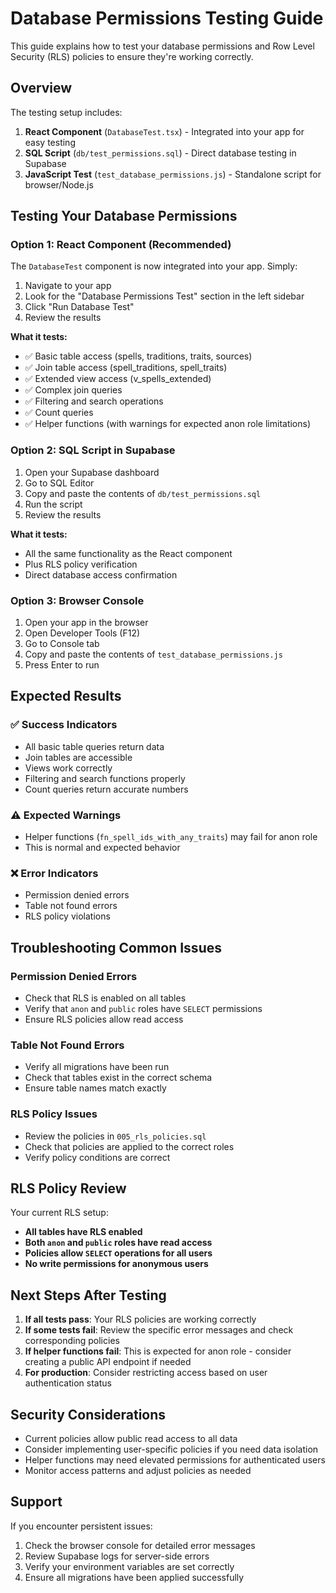 # Database Permissions Testing Guide

This guide explains how to test your database permissions and Row Level Security (RLS) policies to ensure they're working correctly.

## Overview

The testing setup includes:
1. **React Component** (`DatabaseTest.tsx`) - Integrated into your app for easy testing
2. **SQL Script** (`db/test_permissions.sql`) - Direct database testing in Supabase
3. **JavaScript Test** (`test_database_permissions.js`) - Standalone script for browser/Node.js

## Testing Your Database Permissions

### Option 1: React Component (Recommended)

The `DatabaseTest` component is now integrated into your app. Simply:

1. Navigate to your app
2. Look for the "Database Permissions Test" section in the left sidebar
3. Click "Run Database Test"
4. Review the results

**What it tests:**
- ✅ Basic table access (spells, traditions, traits, sources)
- ✅ Join table access (spell_traditions, spell_traits)
- ✅ Extended view access (v_spells_extended)
- ✅ Complex join queries
- ✅ Filtering and search operations
- ✅ Count queries
- ✅ Helper functions (with warnings for expected anon role limitations)

### Option 2: SQL Script in Supabase

1. Open your Supabase dashboard
2. Go to SQL Editor
3. Copy and paste the contents of `db/test_permissions.sql`
4. Run the script
5. Review the results

**What it tests:**
- All the same functionality as the React component
- Plus RLS policy verification
- Direct database access confirmation

### Option 3: Browser Console

1. Open your app in the browser
2. Open Developer Tools (F12)
3. Go to Console tab
4. Copy and paste the contents of `test_database_permissions.js`
5. Press Enter to run

## Expected Results

### ✅ Success Indicators
- All basic table queries return data
- Join tables are accessible
- Views work correctly
- Filtering and search functions properly
- Count queries return accurate numbers

### ⚠️ Expected Warnings
- Helper functions (`fn_spell_ids_with_any_traits`) may fail for anon role
- This is normal and expected behavior

### ❌ Error Indicators
- Permission denied errors
- Table not found errors
- RLS policy violations

## Troubleshooting Common Issues

### Permission Denied Errors
- Check that RLS is enabled on all tables
- Verify that `anon` and `public` roles have `SELECT` permissions
- Ensure RLS policies allow read access

### Table Not Found Errors
- Verify all migrations have been run
- Check that tables exist in the correct schema
- Ensure table names match exactly

### RLS Policy Issues
- Review the policies in `005_rls_policies.sql`
- Check that policies are applied to the correct roles
- Verify policy conditions are correct

## RLS Policy Review

Your current RLS setup:
- **All tables have RLS enabled**
- **Both `anon` and `public` roles have read access**
- **Policies allow `SELECT` operations for all users**
- **No write permissions for anonymous users**

## Next Steps After Testing

1. **If all tests pass**: Your RLS policies are working correctly
2. **If some tests fail**: Review the specific error messages and check corresponding policies
3. **If helper functions fail**: This is expected for anon role - consider creating a public API endpoint if needed
4. **For production**: Consider restricting access based on user authentication status

## Security Considerations

- Current policies allow public read access to all data
- Consider implementing user-specific policies if you need data isolation
- Helper functions may need elevated permissions for authenticated users
- Monitor access patterns and adjust policies as needed

## Support

If you encounter persistent issues:
1. Check the browser console for detailed error messages
2. Review Supabase logs for server-side errors
3. Verify your environment variables are set correctly
4. Ensure all migrations have been applied successfully
